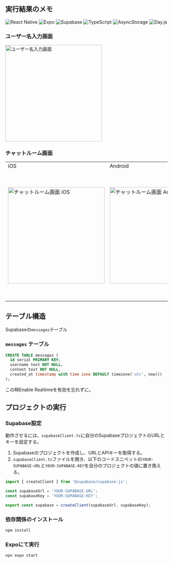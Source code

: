 ## 実行結果のメモ
![React Native](https://img.shields.io/badge/React%20Native-20232A?style=for-the-badge&logo=react&logoColor=61DAFB)
![Expo](https://img.shields.io/badge/Expo-1B1F23?style=for-the-badge&logo=expo&logoColor=white)
![Supabase](https://img.shields.io/badge/Supabase-3ECF8E?style=for-the-badge&logo=supabase&logoColor=white)
![TypeScript](https://img.shields.io/badge/TypeScript-007ACC?style=for-the-badge&logo=typescript&logoColor=white)
![AsyncStorage](https://img.shields.io/badge/AsyncStorage-404D59?style=for-the-badge&logo=react&logoColor=white)
![Day.js](https://img.shields.io/badge/Day.js-292A2D?style=for-the-badge&logo=javascript&logoColor=F7DF1E)


### ユーザー名入力画面
<img src="https://github.com/Gratien583/tsx-Supabase-ChatApp/assets/167043636/b2943c4b-acf2-41de-ab39-ef9b9b90722d" alt="ユーザー名入力画面" width="300">

### チャットルーム画面
<table>
    <tr>
    <td>iOS</td>
    <td>Android</td>
    <td>Web</td>
  </tr>
<tr>
  <td><img src="https://github.com/Gratien583/tsx-Supabase-ChatApp/assets/167043636/9f16a44e-712b-4dd8-8dc2-e22413d29de7" alt="チャットルーム画面 iOS" width="300"></td>
  <td><img src="https://github.com/Gratien583/tsx-Supabase-ChatApp/assets/167043636/48c63387-3810-4f82-9113-590c4e08fad8" alt="チャットルーム画面 Android" width="300"></td>
  <td><img src="https://github.com/Gratien583/tsx-Supabase-ChatApp/assets/167043636/2ea7417e-5369-45f9-b76f-419fc012e9b2" alt="チャットルーム画面 Web" width="400"></td>
 </tr>
</table>

## テーブル構造

Supabaseの`messages`テーブル

### `messages` テーブル

```sql
CREATE TABLE messages (
  id serial PRIMARY KEY,
  username text NOT NULL,
  content text NOT NULL,
  created_at timestamp with time zone DEFAULT timezone('utc', now())
);
```
この時Enable Realtimeを有効を忘れずに。

## プロジェクトの実行

### Supabase設定

動作させるには、`supabaseClient.ts`に自分のSupabaseプロジェクトのURLとキーを設定する。

1. Supabaseのプロジェクトを作成し、URLとAPIキーを取得する。
2. `supabaseClient.ts`ファイルを開き、以下のコードスニペットの`YOUR-SUPABASE-URL`と`YOUR-SUPABASE-KEY`を自分のプロジェクトの値に置き換える。

```typescript
import { createClient } from '@supabase/supabase-js';

const supabaseUrl = 'YOUR-SUPABASE-URL';
const supabaseKey = 'YOUR-SUPABASE-KEY';

export const supabase = createClient(supabaseUrl, supabaseKey);
```

### 依存関係のインストール
```sh
npm install
```

### Expoにて実行
```sh
npx expo start
```

